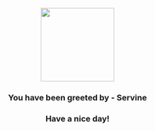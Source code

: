 <p align="center">
    <img src="https://raw.githubusercontent.com/PokeAPI/sprites/master/sprites/pokemon/496.png" width="150" height="150">
</p>
<h3 align="center">You have been greeted by - <b>Servine</b></h3>
<h3 align="center">Have a nice day!</h3>
